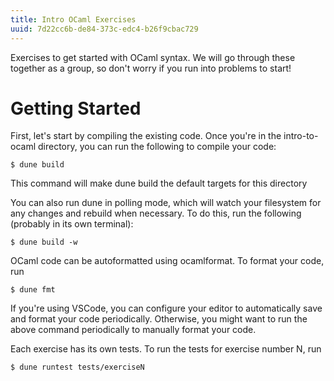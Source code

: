 ```yaml
---
title: Intro OCaml Exercises
uuid: 7d22cc6b-de84-373c-edc4-b26f9cbac729
---
```


Exercises to get started with OCaml syntax. We will go through these together as a group,
so don't worry if you run into problems to start!

# Getting Started

First, let's start by compiling the existing code. Once you're in the
intro-to-ocaml directory, you can run the following to compile your code:

` $ dune build `

This command will make dune build the default targets for this directory

You can also run dune in polling mode, which will watch your
filesystem for any changes and rebuild when necessary. To do this, run
the following (probably in its own terminal):

` $ dune build -w `

OCaml code can be autoformatted using ocamlformat. To format your code, run

` $ dune fmt `

If you're using VSCode, you can configure your editor to automatically save and
format your code periodically. Otherwise, you might want to run the above command
periodically to manually format your code.

Each exercise has its own tests. To run the tests for exercise number N, run

` $ dune runtest tests/exerciseN `
